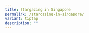 ```yaml
---
title: Stargazing in Singapore
permalink: /stargazing-in-singapore/
variant: tiptap
description: ""
---
```

<p></p>